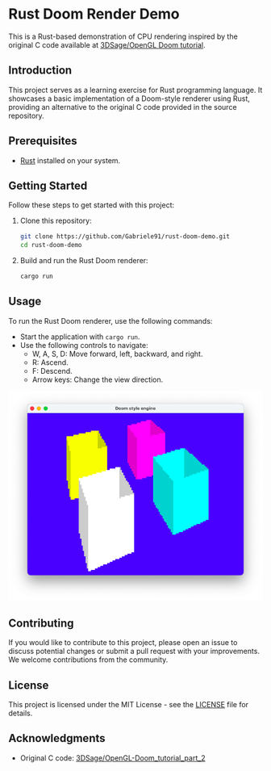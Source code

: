 # Rust Doom Render Demo

This is a Rust-based demonstration of CPU rendering inspired by the original C code available at [3DSage/OpenGL Doom tutorial](https://github.com/3DSage/OpenGL-Doom_tutorial_part_2/blob/main/Doom_Part_1.c).

## Introduction

This project serves as a learning exercise for Rust programming language. It showcases a basic implementation of a Doom-style renderer using Rust, providing an alternative to the original C code provided in the source repository.

## Prerequisites

- [Rust](https://www.rust-lang.org/tools/install) installed on your system.

## Getting Started

Follow these steps to get started with this project:

1. Clone this repository:

   ```bash
   git clone https://github.com/Gabriele91/rust-doom-demo.git
   cd rust-doom-demo
   ```

2. Build and run the Rust Doom renderer:

   ```bash
   cargo run
   ```

## Usage

To run the Rust Doom renderer, use the following commands:

- Start the application with `cargo run`.
- Use the following controls to navigate:
  - W, A, S, D: Move forward, left, backward, and right.
  - R: Ascend.
  - F: Descend.
  - Arrow keys: Change the view direction.

![Example](https://github.com/Gabriele91/rust-doom-demo/blob/main/doc/screenshot.png?raw=true)

## Contributing

If you would like to contribute to this project, please open an issue to discuss potential changes or submit a pull request with your improvements. We welcome contributions from the community.

## License

This project is licensed under the MIT License - see the [LICENSE](LICENSE) file for details.

## Acknowledgments

- Original C code: [3DSage/OpenGL-Doom_tutorial_part_2](https://github.com/3DSage/OpenGL-Doom_tutorial_part_2)
